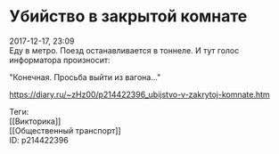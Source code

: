 Убийство в закрытой комнате
============================

   
 2017-12-17, 23:09   
  Еду в метро. Поезд останавливается в тоннеле. И тут голос информатора произносит:   
   
 "Конечная. Просьба выйти из вагона..."   
    
 <https://diary.ru/~zHz00/p214422396_ubijstvo-v-zakrytoj-komnate.htm>   
   
 Теги:   
 [[Викторика]]   
 [[Общественный транспорт]]   
 ID: p214422396